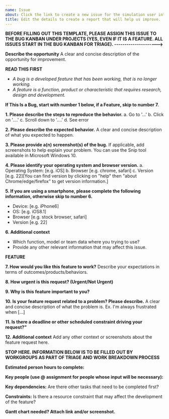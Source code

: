 ```yaml
---
name: Issue
about: Click the link to create a new issue for the simulation user interface https://github.com/lzim/teampsd/issues/new.
title: Edit the details to create a report that will help us improve.
---
```

**BEFORE FILLING OUT THIS TEMPLATE, PLEASE ASSIGN THIS ISSUE TO THE BUG KANBAN UNDER PROJECTS (YES, EVEN IF IT IS A FEATURE. ALL ISSUES START IN THE BUG KANBAN FOR TRIAGE). --------------------->**

**Describe the opportunity**
A clear and concise description of the opportunity for improvement.

**READ THIS FIRST**
- _A bug is a developed feature that has been working, that is no longer working._
- _A feature is a function, product or characteristic that requires research, design and development._

**If This Is a Bug, start with number 1 below, if a Feature, skip to number 7.**

**1. Please describe the steps to reproduce the behavior.**
a. Go to '...'
b. Click on '....'
c. Scroll down to '....'
d. See error

**2. Please describe the expected behavior.**
A clear and concise description of what you expected to happen.

**3. Please provide a(n) screenshot(s) of the bug.**
If applicable, add screenshots to help explain your problem. You can use the Snip tool available in Microsoft Windows 10.

**4. Please identify your operating system and browser version.**
 a. Operating System: [e.g. iOS]
 b. Browser [e.g. chrome, safari]
 c. Version [e.g. 22][You can find version by clicking on "help" then "about Chrome/edge/firefox" to get version information.]

**5. If you are using a smartphone, please complete the following information, otherwise skip to number 6.**
 - Device: [e.g. iPhone6]
 - OS: [e.g. iOS8.1]
 - Browser [e.g. stock browser, safari]
 - Version [e.g. 22]

**6. Additional context**
 - Which function, model or team data where you trying to use?
 - Provide any other relevant information that may affect this issue.

**FEATURE**

**7. How would you like this feature to work?**
Describe your expectations in terms of outcomes/products/behaviors.

**8. How urgent is this request? (Urgent/Not Urgent)**

**9. Why is this feature important to you?**

**10. Is your feature request related to a problem? Please describe.**
A clear and concise description of what the problem is. Ex. I'm always frustrated when [...]

**11. Is there a deadline or other scheduled constraint driving your request?"**

**12. Additional context**
Add any other context or screenshots about the feature request here.

**STOP HERE. INFORMATION BELOW IS TO BE FILLED OUT BY WORKGROUPS AS PART OF TRIAGE AND WORK BREAKDOWN PROCESS**

**Estimated person hours to complete:**

**Key people (use @ assignment for people whose input will be necessary):**

**Key dependencies:**
Are there other tasks that need to be completed first?

**Constraints:**
Is there a resource constraint that may affect the development of the feature?

**Gantt chart needed? Attach link and/or screenshot.**

